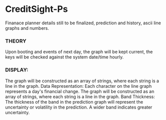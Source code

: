 # CreditSight-Ps
Finanace planner details still to be finalized, prediction and history, ascii line graphs and numbers.

### THEORY
Upon booting and events of next day, the graph will be kept current, the keys will be checked against the system date/time hourly.

### DISPLAY:
The graph will be constructed as an array of strings, where each string is a line in the graph.
Data Representation: Each character on the line graph represents a day's financial change. The graph will be constructed as an array of strings, where each string is a line in the graph.
Band Thickness: The thickness of the band in the prediction graph will represent the uncertainty or volatility in the prediction. A wider band indicates greater uncertainty.


